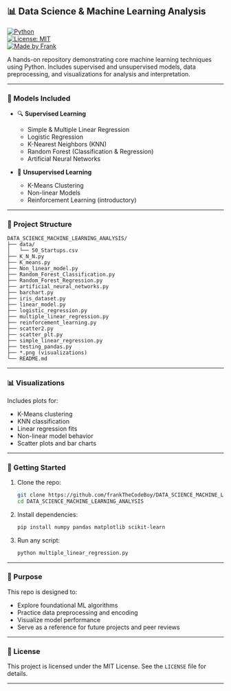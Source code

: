 ## 📊 Data Science & Machine Learning Analysis

[![Python](https://img.shields.io/badge/Python-3.10-blue?logo=python)](https://www.python.org/)  
[![License: MIT](https://img.shields.io/badge/License-MIT-green.svg)](https://opensource.org/licenses/MIT)  
[![Made by Frank](https://img.shields.io/badge/Made%20by-FrankTheCodeBoy-blueviolet)](https://github.com/frankTheCodeBoy)

A hands-on repository demonstrating core machine learning techniques using Python. Includes supervised and unsupervised models, data preprocessing, and visualizations for analysis and interpretation.

---

### 🧠 Models Included

- 🔍 **Supervised Learning**
  - Simple & Multiple Linear Regression
  - Logistic Regression
  - K-Nearest Neighbors (KNN)
  - Random Forest (Classification & Regression)
  - Artificial Neural Networks

- 🧪 **Unsupervised Learning**
  - K-Means Clustering
  - Non-linear Models
  - Reinforcement Learning (introductory)

---

### 📁 Project Structure

```plaintext
DATA_SCIENCE_MACHINE_LEARNING_ANALYSIS/
├── data/
│   └── 50_Startups.csv
├── K_N_N.py
├── K_means.py
├── Non_linear_model.py
├── Random_Forest_Classification.py
├── Random_Forest_Regression.py
├── artificial_neural_networks.py
├── barchart.py
├── iris_dataset.py
├── linear_model.py
├── logistic_regression.py
├── multiple_linear_regression.py
├── reinforcement_learning.py
├── scatter2.py
├── scatter_plt.py
├── simple_linear_regression.py
├── testing_pandas.py
├── *.png (visualizations)
└── README.md
```

---

### 📊 Visualizations

Includes plots for:
- K-Means clustering
- KNN classification
- Linear regression fits
- Non-linear model behavior
- Scatter plots and bar charts

---

### 🚀 Getting Started

1. Clone the repo:
   ```bash
   git clone https://github.com/frankTheCodeBoy/DATA_SCIENCE_MACHINE_LEARNING_ANALYSIS.git
   cd DATA_SCIENCE_MACHINE_LEARNING_ANALYSIS
   ```

2. Install dependencies:
   ```bash
   pip install numpy pandas matplotlib scikit-learn
   ```

3. Run any script:
   ```bash
   python multiple_linear_regression.py
   ```

---

### 🎯 Purpose

This repo is designed to:
- Explore foundational ML algorithms  
- Practice data preprocessing and encoding  
- Visualize model performance  
- Serve as a reference for future projects and peer reviews

---

### 📜 License

This project is licensed under the MIT License. See the `LICENSE` file for details.

---
